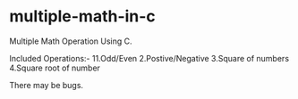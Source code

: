 # multiple-math-in-c
Multiple Math Operation Using C.

Included Operations:-
11.Odd/Even 
2.Postive/Negative 
3.Square of numbers
4.Square root of number 

There may be bugs. 
